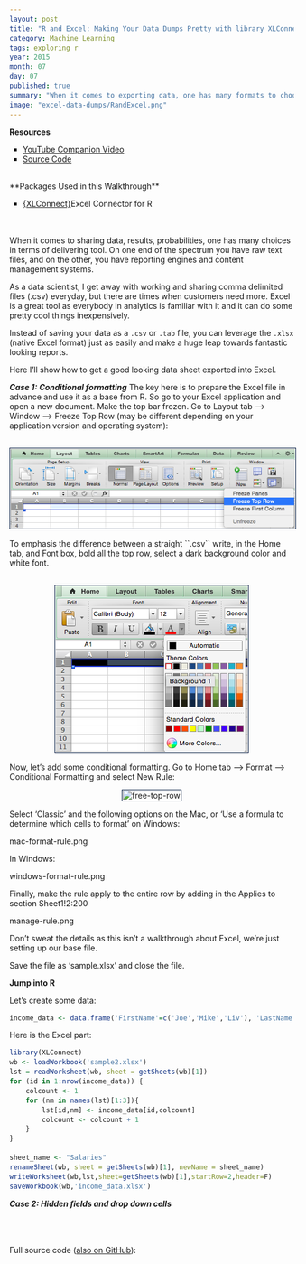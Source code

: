 ```yaml
---
layout: post
title: "R and Excel: Making Your Data Dumps Pretty with library XLConnect" 
category: Machine Learning
tags: exploring r
year: 2015
month: 07
day: 07
published: true
summary: "When it comes to exporting data, one has many formats to choose from \. But if you wantyou're looking for something a little more sophisticated than a comma-delimited file but not quite a content-management system or web server, the Excel format can go a long way into making exports more digestible."
image: "excel-data-dumps/RandExcel.png"
---
```

 
**Resources**
<ul>
<li type="square"><a href="" target='_blank'>YouTube Companion Video</a></li>
<li type="square"><a href="#sourcecode">Source Code</a></li>
</ul>
<BR>
**Packages Used in this Walkthrough**
<ul>
        <li type="square"><a href='http://cran.r-project.org/web/packages/XLConnect/index.html' targer='_blank'>{XLConnect}</a>Excel Connector for R</li>
</ul>
<BR>
<BR>
When it comes to sharing data, results, probabilities, one has many choices in terms of delivering tool. On one end of the spectrum you have raw text files, and on the other, you have reporting engines and content management systems.  

As a data scientist, I get away with working and sharing comma delimited files (.csv) everyday, but there are times when customers need more. Excel is a great tool as everybody in analytics is familiar with it and it can do some pretty cool things inexpensively. 

Instead of saving your data as a ``.csv`` or ``.tab`` file, you can leverage the ``.xlsx`` (native Excel format) just as easily and make a huge leap towards fantastic looking reports. 

Here I’ll show how to get a good looking data sheet exported into Excel.

***Case 1: Conditional formatting***
The key here is to prepare the Excel file in advance and use it as a base from R. So go to your Excel application and open a new document. Make the top bar frozen. Go to Layout tab —> Window —> Freeze Top Row (may be different depending on your application version and operating system):
<BR><BR>
<p style="text-align:center"><img src="../img/posts/excel-data-dumps/freeze-top-row.png" alt="free-top-row" style='padding:1px; border:1px solid #021a40;'></p>
To emphasis the difference between a straight ``.csv`` write, in the Home tab, and Font box, bold all the top row, select a dark background color and white font.
<BR><BR>
<p style="text-align:center"><img src="../img/posts/excel-data-dumps/font.png" alt="free-top-row" style='padding:1px; border:1px solid #021a40;'></p>

Now, let’s add some conditional formatting. Go to Home tab —> Format —> Conditional Formatting and select New Rule:
<p style="text-align:center"><img src="../img/posts/excel-data-dumps/free-top-row.png" alt="free-top-row" style='padding:1px; border:1px solid #021a40;'></p>

Select ‘Classic’ and the following options on the Mac, or ‘Use a formula to determine which cells to format’ on Windows:

mac-format-rule.png

In Windows:

windows-format-rule.png

Finally, make the rule apply to the entire row by adding in the Applies to section Sheet1!$2:$200

manage-rule.png

Don’t sweat the details as this isn’t a walkthrough about Excel, we’re just setting up our base file.

Save the file as ‘sample.xlsx’ and close the file.
 
**Jump into R**

Let’s create some data:
```r
income_data <- data.frame('FirstName'=c('Joe','Mike','Liv'), 'LastName'=c('Smith','Steel','Storm'), 'Income'=c(100000,20000,80000))
```

Here is the Excel part:

```r
library(XLConnect)
wb <- loadWorkbook('sample2.xlsx')
lst = readWorksheet(wb, sheet = getSheets(wb)[1])
for (id in 1:nrow(income_data)) {
	colcount <- 1
	for (nm in names(lst)[1:3]){
		lst[id,nm] <- income_data[id,colcount]
		colcount <- colcount + 1
	}
}

sheet_name <- "Salaries"
renameSheet(wb, sheet = getSheets(wb)[1], newName = sheet_name)
writeWorksheet(wb,lst,sheet=getSheets(wb)[1],startRow=2,header=F)
saveWorkbook(wb,'income_data.xlsx')
```
***Case 2: Hidden fields and drop down cells***





<BR><BR>        
<a id="sourcecode">Full source code (<a href='https://github.com/amunategui/SMOTE-Oversample-Rare-Events' target='_blank'>also on GitHub</a>)</a>:



```r
 
```

 